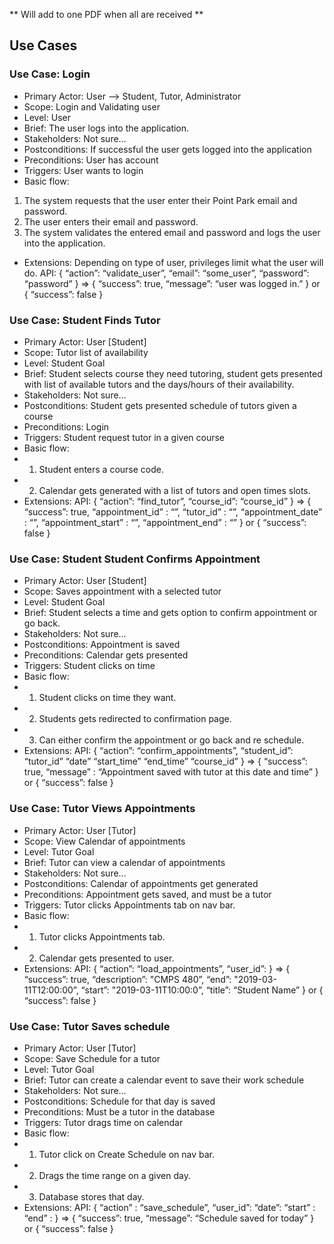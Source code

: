 ** Will add to one PDF when all are received **

## Use Cases
### Use Case: Login
* Primary Actor: User —> Student, Tutor, Administrator
* Scope: Login and Validating user
* Level: User
* Brief: The user logs into the application.
* Stakeholders: Not sure…
* Postconditions: If successful the user gets logged into the application
* Preconditions: User has account
* Triggers: User wants to login
* Basic flow:
1.	The system requests that the user enter their Point Park email and password.
2.	The user enters their email and password.
3.	The system validates the entered email and password and logs the user into the application.
* Extensions: Depending on type of user, privileges limit what the user will do.
API:
{
“action”: “validate_user”,
“email”: “some_user”, 
“password”: “password”
}
=> 
{
“success”: true,
“message”: “user was logged in.”
} 
or 
{
“success”: false
}

### Use Case: Student Finds Tutor
* Primary Actor: User [Student]
* Scope: Tutor list of availability
* Level: Student Goal
* Brief:  Student selects course they need tutoring, student gets presented with list of available tutors and the days/hours of their availability.
* Stakeholders: Not sure…
* Postconditions: Student gets presented schedule of tutors given a course
* Preconditions: Login
* Triggers: Student request tutor in a given course
* Basic flow:
* 1.	Student enters a course code.
* 2.  Calendar gets generated with a list of tutors and open times slots.
* Extensions: 
API:
{
“action”: “find_tutor”,
“course_id”: “course_id” 
}
=> 
{
“success”: true,
“appointment_id” : “”, 
“tutor_id” : “”, “appointment_date” : “”,  “appointment_start” : “”,  “appointment_end” : “”
} 
or 
{
“success”: false
}

### Use Case: Student Student Confirms Appointment
* Primary Actor: User [Student]
* Scope:  Saves appointment with a selected tutor
* Level: Student Goal
* Brief:  Student selects a time and gets option to confirm appointment or go back.
* Stakeholders: Not sure…
* Postconditions: Appointment is saved
* Preconditions: Calendar gets presented
* Triggers: Student clicks on time
* Basic flow:
* 1. Student clicks on time they want.
* 2. Students gets redirected to confirmation page.
* 3. Can either confirm the appointment or go back and re schedule.
* Extensions: 
API:
{
“action”: “confirm_appointments”,
“student_id”:
“tutor_id”
“date”
“start_time”
“end_time”
“course_id”
}
=> 
{
“success”: true,
“message” : “Appointment saved with tutor at this date and time”
} 
or 
{
“success”: false
}

### Use Case: Tutor Views Appointments
* Primary Actor: User [Tutor]
* Scope:  View Calendar of appointments
* Level: Tutor Goal
* Brief: Tutor can view a calendar of appointments
* Stakeholders: Not sure…
* Postconditions: Calendar of appointments get generated
* Preconditions: Appointment gets saved, and must be a tutor 
* Triggers: Tutor clicks Appointments tab on nav bar.
* Basic flow:
* 1. Tutor clicks Appointments tab.
* 2. Calendar gets presented to user.
* Extensions: 
API:
{
“action”: “load_appointments”,
“user_id”:
}
=> 
{
“success”: true,
“description”: "CMPS 480”, “end”: "2019-03-11T12:00:00”, “start”: "2019-03-11T10:00:0”, “title”: “Student Name”
} 
or 
{
“success”: false
}

### Use Case: Tutor Saves schedule 
* Primary Actor: User [Tutor]
* Scope:  Save Schedule for a tutor 
* Level: Tutor Goal
* Brief: Tutor can create a calendar event to save their work schedule 
* Stakeholders: Not sure…
* Postconditions: Schedule for that day is saved
* Preconditions: Must be a tutor in the database
* Triggers: Tutor drags time on calendar
* Basic flow:
* 1. Tutor click on Create Schedule on nav bar.
* 2. Drags the time range on a given day.
* 3. Database stores that day.
* Extensions: 
API:
{
“action” : “save_schedule”,
“user_id”:
“date”:
“start” : “end”  :
}
=> {
“success”: true,
“message”: “Schedule saved for today”
}
or
{
“success”: false
}


